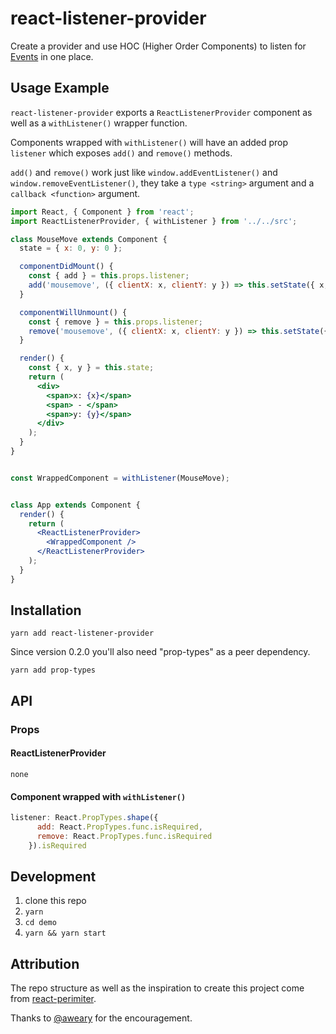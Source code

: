 # react-listener-provider

Create a provider and use HOC (Higher Order Components) to listen for [Events](https://developer.mozilla.org/en-US/docs/Web/Events) in one place.


## Usage Example

`react-listener-provider` exports a `ReactListenerProvider` component as well as a `withListener()` wrapper function.

Components wrapped with `withListener()` will have an added prop `listener` which exposes `add()` and `remove()` methods.

`add()` and `remove()` work just like `window.addEventListener()` and `window.removeEventListener()`, they take a `type <string>` argument and a `callback <function>` argument.

```jsx
import React, { Component } from 'react';
import ReactListenerProvider, { withListener } from '../../src';

class MouseMove extends Component {
  state = { x: 0, y: 0 };

  componentDidMount() {
    const { add } = this.props.listener;
    add('mousemove', ({ clientX: x, clientY: y }) => this.setState({ x, y }));
  }

  componentWillUnmount() {
    const { remove } = this.props.listener;
    remove('mousemove', ({ clientX: x, clientY: y }) => this.setState({ x, y }));
  }

  render() {
    const { x, y } = this.state;
    return (
      <div>
        <span>x: {x}</span>
        <span> - </span>
        <span>y: {y}</span>
      </div>
    );
  }
}


const WrappedComponent = withListener(MouseMove);


class App extends Component {
  render() {
    return (
      <ReactListenerProvider>
        <WrappedComponent />
      </ReactListenerProvider>
    );
  }
}
```


## Installation

```
yarn add react-listener-provider
```
Since version 0.2.0 you'll also need "prop-types" as a peer dependency.
```
yarn add prop-types
```


## API

### Props

#### ReactListenerProvider

`none`

#### Component wrapped with `withListener()`
```jsx
listener: React.PropTypes.shape({
      add: React.PropTypes.func.isRequired,
      remove: React.PropTypes.func.isRequired
    }).isRequired
```


## Development

1) clone this repo
2) `yarn`
3) `cd demo`
4) `yarn && yarn start`


## Attribution

The repo structure as well as the inspiration to create this project come from [react-perimiter](https://github.com/aweary/react-perimeter).

Thanks to [@aweary](https://github.com/aweary) for the encouragement.
